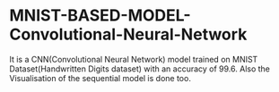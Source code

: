 # MNIST-BASED-MODEL-Convolutional-Neural-Network
It is a CNN(Convolutional Neural Network)  model trained on MNIST Dataset(Handwritten Digits dataset) with an accuracy of 99.6. Also the Visualisation of the sequential model is done too.
